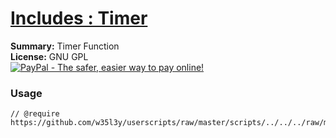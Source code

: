 
# [Includes : Timer](.)

**Summary:** Timer Function<br />
**License:** GNU GPL<br />
[![PayPal - The safer, easier way to pay online!](https://www.paypalobjects.com/en_US/i/btn/btn_donate_SM.gif "PayPal - The safer, easier way to pay online!")](http://goo.gl/Fv19S)
### Usage
```
// @require	https://github.com/w35l3y/userscripts/raw/master/scripts/../../../raw/master/includes/Includes_Timer/85450.user.js
```


